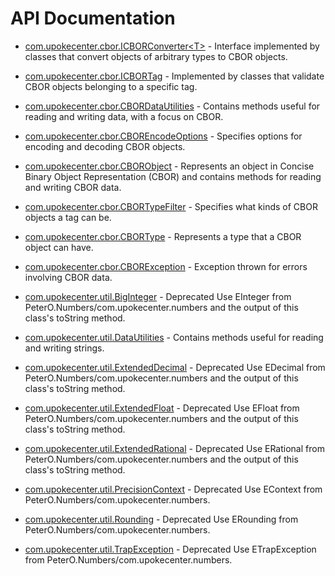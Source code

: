 # API Documentation

* [com.upokecenter.cbor.ICBORConverter&lt;T>](wiki/com.upokecenter.cbor.ICBORConverter) -
Interface implemented by classes that convert objects of arbitrary types to
 CBOR objects.

* [com.upokecenter.cbor.ICBORTag](wiki/com.upokecenter.cbor.ICBORTag) -
Implemented by classes that validate CBOR objects belonging to a specific
 tag.

* [com.upokecenter.cbor.CBORDataUtilities](wiki/com.upokecenter.cbor.CBORDataUtilities) -
Contains methods useful for reading and writing data, with a focus on CBOR.

* [com.upokecenter.cbor.CBOREncodeOptions](wiki/com.upokecenter.cbor.CBOREncodeOptions) -
Specifies options for encoding and decoding CBOR objects.

* [com.upokecenter.cbor.CBORObject](wiki/com.upokecenter.cbor.CBORObject) -
Represents an object in Concise Binary Object Representation (CBOR) and
 contains methods for reading and writing CBOR data.

* [com.upokecenter.cbor.CBORTypeFilter](wiki/com.upokecenter.cbor.CBORTypeFilter) -
Specifies what kinds of CBOR objects a tag can be.

* [com.upokecenter.cbor.CBORType](wiki/com.upokecenter.cbor.CBORType) -
Represents a type that a CBOR object can have.

* [com.upokecenter.cbor.CBORException](wiki/com.upokecenter.cbor.CBORException) -
Exception thrown for errors involving CBOR data.

* [com.upokecenter.util.BigInteger](wiki/com.upokecenter.util.BigInteger) - Deprecated
Use EInteger from PeterO.Numbers/com.upokecenter.numbers and the output of
this class's toString method.

* [com.upokecenter.util.DataUtilities](wiki/com.upokecenter.util.DataUtilities) -
Contains methods useful for reading and writing strings.

* [com.upokecenter.util.ExtendedDecimal](wiki/com.upokecenter.util.ExtendedDecimal) - Deprecated
Use EDecimal from PeterO.Numbers/com.upokecenter.numbers and the output of
this class's toString method.

* [com.upokecenter.util.ExtendedFloat](wiki/com.upokecenter.util.ExtendedFloat) - Deprecated
Use EFloat from PeterO.Numbers/com.upokecenter.numbers and the output of
this class's toString method.

* [com.upokecenter.util.ExtendedRational](wiki/com.upokecenter.util.ExtendedRational) - Deprecated
Use ERational from PeterO.Numbers/com.upokecenter.numbers and the output of
this class's toString method.

* [com.upokecenter.util.PrecisionContext](wiki/com.upokecenter.util.PrecisionContext) - Deprecated
Use EContext from PeterO.Numbers/com.upokecenter.numbers.

* [com.upokecenter.util.Rounding](wiki/com.upokecenter.util.Rounding) - Deprecated
Use ERounding from PeterO.Numbers/com.upokecenter.numbers.

* [com.upokecenter.util.TrapException](wiki/com.upokecenter.util.TrapException) - Deprecated
Use ETrapException from PeterO.Numbers/com.upokecenter.numbers.
